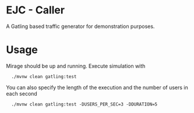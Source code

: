# EJC - Caller

A Gatling based traffic generator for demonstration purposes.

# Usage

Mirage should be up and running. Execute simulation with

```
  ./mvnw clean gatling:test
```
 You can also specify the length of the execution and the number of users in each second
 
```
  ./mvnw clean gatling:test -DUSERS_PER_SEC=3 -DDURATION=5
```
